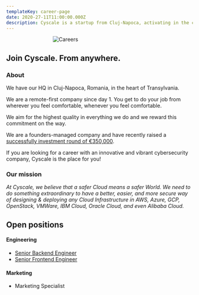 ```yaml
---
templateKey: career-page
date: 2020-27-11T11:00:00.000Z
description: Cyscale is a startup from Cluj-Napoca, activating in the cloud cybersecurity industry.
---
```


<div style="max-width: 50%; margin: auto;">

![Careers](img/careers.png)

</div>

## Join Cyscale. From anywhere.

### About

We have our HQ in Cluj-Napoca, Romania, in the heart of Transylvania.

We are a remote-first company since day 1. You get to do your job from wherever you feel comfortable, whenever you feel comfortable.

We aim for the highest quality in everything we do and we reward this commitment on the way.

We are a founders-managed company and have recently raised a [successfully investment round of €350,000](https://www.eu-startups.com/2020/09/romanian-startup-cyscale-raises-e350k-in-4-hours-on-seedblink-for-its-international-expansion).

If you are looking for a career with an innovative and vibrant cybersecurity company, Cyscale is the place for you!

### Our mission

_At Cyscale, we believe that a safer Cloud means a safer World. We need to do something extraordinary to have a better, easier, and more secure way of designing & deploying any Cloud Infrastructure in AWS, Azure, GCP, OpenStack, VMWare, IBM Cloud, Oracle Cloud, and even Alibaba Cloud._

## Open positions

#### Engineering

-   [Senior Backend Engineer](/careers/senior-backend-engineer)
-   [Senior Frontend Engineer](/careers/senior-frontend-engineer)

#### Marketing

-   Marketing Specialist
